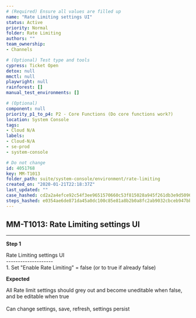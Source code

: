 ```yaml
---
# (Required) Ensure all values are filled up
name: "Rate Limiting settings UI"
status: Active
priority: Normal
folder: Rate Limiting
authors: ""
team_ownership: 
- Channels

# (Optional) Test type and tools
cypress: Ticket Open
detox: null
mmctl: null
playwright: null
rainforest: []
manual_test_environments: []

# (Optional)
component: null
priority_p1_to_p4: P2 - Core Functions (Do core functions work?)
location: System Console
tags: 
- Cloud N/A
labels: 
- Cloud-N/A
- se-prod
- system-console

# Do not change
id: 4051768
key: MM-T1013
folder_path: suite/system-console/environment/rate-limiting
created_on: "2020-01-21T22:18:37Z"
last_updated: ""
case_hashed: cd2a2a4efce92c54f3ee9651570660c53f815028a945f261db3e9d5096ed9194cd0ae1fd3a9ea18ae921820c89827c59
steps_hashed: e0354ae6de871da45a0dc100c85e81a8b2b0a8fc2ab9032cbceb947bb1280960465b53de7c332efb22264592322381b2
---
```


## MM-T1013: Rate Limiting settings UI

---

**Step 1**

Rate Limiting settings UI\
\--------------------\
1\. Set "Enable Rate Limiting" = false (or to true if already false)

**Expected**

All Rate limit settings should grey out and become uneditable when false, and be editable when true\
\
Can change settings, save, refresh, settings persist
